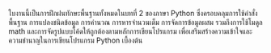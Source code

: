 ใบงานนี้เป็นการฝึกฝนทักษะพื้นฐานทั้งหมดในบทที่ 2 ของภาษา Python ซึ่งครอบคลุมการใช้คำสั่งพื้นฐาน การแปลงชนิดข้อมูล การคำนวณ การหารจำนวนเต็ม การจัดการข้อมูลผสม รวมถึงการใช้โมดูล math และการจัดรูปแบบโค้ดให้ถูกต้องตามหลักการเขียนโปรแกรม เพื่อเสริมสร้างความเข้าใจและความชำนาญในการเขียนโปรแกรม Python เบื้องต้น